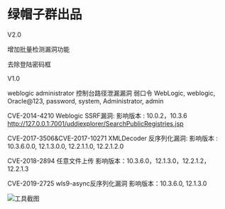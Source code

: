 # 绿帽子群出品

V2.0

增加批量检测漏洞功能

去除登陆密码框

V1.0

weblogic administrator 控制台路径泄漏漏洞
弱口令
WebLogic, weblogic, Oracle@123, password, system, Administrator, admin


CVE-2014-4210 Weblogic SSRF漏洞: 
影响版本 : 10.0.2，10.3.6 
http://127.0.0.1:7001/uddiexplorer/SearchPublicRegistries.jsp


CVE-2017-3506&CVE-2017-10271 XMLDecoder 反序列化漏洞:
影响版本 : 10.3.6.0.0, 12.1.3.0.0, 12.2.1.1.0, 12.2.1.2.0


CVE-2018-2894 任意文件上传
影响版本：10.3.6.0，12.1.3.0，12.2.1.2，12.2.1.3


CVE-2019-2725 wls9-async反序列化漏洞
影响版本：10.3.6.0, 12.1.3.0


![工具截图](https://upload-images.jianshu.io/upload_images/14134003-177bcfb3ee995a22.png?imageMogr2/auto-orient/strip%7CimageView2/2/w/1240)
